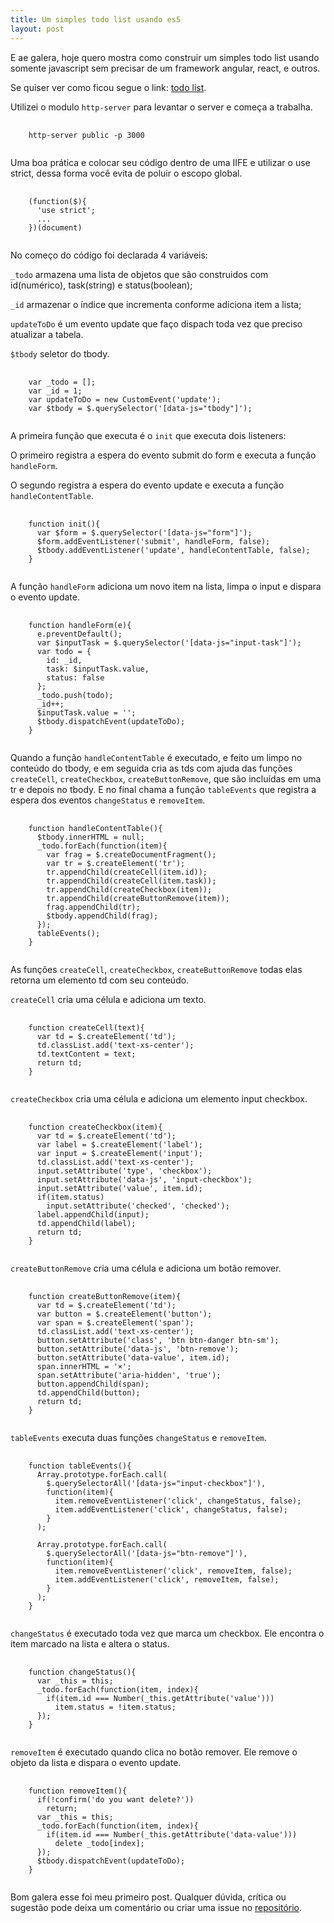 ```yaml
---
title: Um simples todo list usando es5
layout: post
---
```

E ae galera, hoje quero mostra como construir um simples todo list usando somente javascript sem precisar de um framework angular, react, e outros.

Se quiser ver como ficou segue o link: [todo list](http://jeanfsantos.github.io/todo-list-javascript/public/).

Utilizei o modulo `http-server` para levantar o server e começa a trabalha.

<pre>
  <code class="javascript">
    http-server public -p 3000
  </code>
</pre>

Uma boa prática e colocar seu código dentro de uma IIFE e utilizar o use strict, dessa forma você evita de poluir o escopo global.

<pre>
  <code class="javascript">
    (function($){
      'use strict';
      ...
    })(document)
  </code>
</pre>


No começo do código foi declarada 4 variáveis:

`_todo` armazena uma lista de objetos que são construidos com id(numérico), task(string) e status(boolean);

`_id` armazenar o índice que incrementa conforme adiciona item a lista;

`updateToDo` é um evento update que faço dispach toda vez que preciso atualizar a tabela.

`$tbody` seletor do tbody.

<pre>
  <code class="javascript">
    var _todo = [];
    var _id = 1;
    var updateToDo = new CustomEvent('update');
    var $tbody = $.querySelector('[data-js="tbody"]');
  </code>
</pre>

A primeira função que executa é o `init` que executa dois listeners:

O primeiro registra a espera do evento submit do form e executa a função `handleForm`.

O segundo registra a espera do evento update e executa a função `handleContentTable`.

<pre>
  <code class="javascript">
    function init(){
      var $form = $.querySelector('[data-js="form"]');
      $form.addEventListener('submit', handleForm, false);
      $tbody.addEventListener('update', handleContentTable, false);
    }
  </code>
</pre>

A função `handleForm` adiciona um novo item na lista, limpa o input e dispara o evento update.

<pre>
  <code class="javascript">
    function handleForm(e){
      e.preventDefault();
      var $inputTask = $.querySelector('[data-js="input-task"]');
      var todo = {
        id: _id,
        task: $inputTask.value,
        status: false
      };
      _todo.push(todo);
      _id++;
      $inputTask.value = '';
      $tbody.dispatchEvent(updateToDo);
    }
  </code>
</pre>

Quando a função `handleContentTable` é executado, e feito um limpo no conteúdo do tbody, e em seguida cria as tds com ajuda das funções `createCell`, `createCheckbox`, `createButtonRemove`, que são incluídas em uma tr e depois no tbody. E no final chama a função `tableEvents` que registra a espera dos eventos `changeStatus` e `removeItem`.

<pre>
  <code class="javascript">
    function handleContentTable(){
      $tbody.innerHTML = null;
      _todo.forEach(function(item){
        var frag = $.createDocumentFragment();
        var tr = $.createElement('tr');
        tr.appendChild(createCell(item.id));
        tr.appendChild(createCell(item.task));
        tr.appendChild(createCheckbox(item));
        tr.appendChild(createButtonRemove(item));
        frag.appendChild(tr);
        $tbody.appendChild(frag);
      });
      tableEvents();
    }
  </code>
</pre>

As funções `createCell`, `createCheckbox`, `createButtonRemove` todas elas retorna um elemento td com seu conteúdo.

`createCell` cria uma célula e adiciona um texto.

<pre>
  <code class="javascript">
    function createCell(text){
      var td = $.createElement('td');
      td.classList.add('text-xs-center');
      td.textContent = text;
      return td;
    }
  </code>
</pre>

`createCheckbox` cria uma célula e adiciona um elemento input checkbox.

<pre>
  <code class="javascript">
    function createCheckbox(item){
      var td = $.createElement('td');
      var label = $.createElement('label');
      var input = $.createElement('input');
      td.classList.add('text-xs-center');
      input.setAttribute('type', 'checkbox');
      input.setAttribute('data-js', 'input-checkbox');
      input.setAttribute('value', item.id);
      if(item.status)
        input.setAttribute('checked', 'checked');
      label.appendChild(input);
      td.appendChild(label);
      return td;
    }
  </code>
</pre>

`createButtonRemove` cria uma célula e adiciona um botão remover.

<pre>
  <code class="javascript">
    function createButtonRemove(item){
      var td = $.createElement('td');
      var button = $.createElement('button');
      var span = $.createElement('span');
      td.classList.add('text-xs-center');
      button.setAttribute('class', 'btn btn-danger btn-sm');
      button.setAttribute('data-js', 'btn-remove');
      button.setAttribute('data-value', item.id);
      span.innerHTML = '&times';
      span.setAttribute('aria-hidden', 'true');
      button.appendChild(span);
      td.appendChild(button);
      return td;
    }
  </code>
</pre>

`tableEvents` executa duas funções `changeStatus` e `removeItem`.

<pre>
  <code class="javascript">
    function tableEvents(){
      Array.prototype.forEach.call(
        $.querySelectorAll('[data-js="input-checkbox"]'),
        function(item){
          item.removeEventListener('click', changeStatus, false);
          item.addEventListener('click', changeStatus, false);
        }
      );

      Array.prototype.forEach.call(
        $.querySelectorAll('[data-js="btn-remove"]'),
        function(item){
          item.removeEventListener('click', removeItem, false);
          item.addEventListener('click', removeItem, false);
        }
      );
    }
  </code>
</pre>

`changeStatus` é executado toda vez que marca um checkbox. Ele encontra o item marcado na lista e altera o status.

<pre>
  <code class="javascript">
    function changeStatus(){
      var _this = this;
      _todo.forEach(function(item, index){
        if(item.id === Number(_this.getAttribute('value')))
          item.status = !item.status;
      });
    }
  </code>
</pre>

`removeItem` é executado quando clica no botão remover. Ele remove o objeto da lista e dispara o evento update.

<pre>
  <code class="javascript">
    function removeItem(){
      if(!confirm('do you want delete?'))
        return;
      var _this = this;
      _todo.forEach(function(item, index){
        if(item.id === Number(_this.getAttribute('data-value')))
          delete _todo[index];
      });
      $tbody.dispatchEvent(updateToDo);
    }
  </code>
</pre>

Bom galera esse foi meu primeiro post. Qualquer dúvida, crítica ou sugestão pode deixa um comentário ou criar uma issue no [repositório](https://github.com/jeanfsantos/jeanfsantos.github.io).
